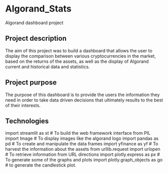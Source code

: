 # Algorand_Stats
Algorand dashboard project 

## Project description

The aim of this project was to build a dashboard that allows the user to display the comparison between various cryptocurrencies in the market, based on the returns of the assets, as well as the display of Algorand current and historical data and statistics.

## Project purpose 

The purpose of this dashboard is to provide the users the information they need in order to take data driven decisions that ultimately results to the best of their interests.

## Technologies

import streamlit as st  	  		    # To build the web framework interface
from PIL import Image 		          # To display images like the algorand logo
import pandas as pd 	 		          # To create and manipulate the data frames 
import yfinance as yf			          # To harvest the information about the assets 
from urllib.request import urlopen	# To retrieve information from URL directions
import plotly.express as px		      # To generate some of the graphs and plots
import plotly.graph_objects as go	  # to generate the candlestick plot.
